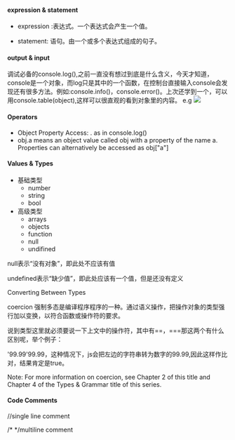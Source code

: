 #### expression & statement
- expression :表达式。一个表达式会产生一个值。

- statement: 语句。由一个或多个表达式组成的句子。

#### output & input
调试必备的console.log(),之前一直没有想过到底是什么含义，今天才知道，console是一个对象，而log只是其中的一个函数，在控制台直接输入console会发现还有很多方法。例如:console.info()，console.error()。上次还学到一个，可以用console.table(object),这样可以很直观的看到对象里的内容。
e.g
![](http://ww1.sinaimg.cn/large/9bd18299gy1fpdr5k83y3j20hh04w3yp)

#### Operators
- Object Property Access: . as in console.log()
- obj.a means an object value called obj with a property of the name a. Properties can alternatively be accessed as obj["a"]

#### Values & Types
- 基础类型
  - number
  - string
  - bool
- 高级类型
  - arrays
  - objects
  - function
  - null
  - undifined

null表示“没有对象”，即此处不应该有值

undefined表示“缺少值”，即此处应该有一个值，但是还没有定义

Converting Between Types

coercion 强制多态是编译程序程序的一种。通过语义操作，把操作对象的类型强行加以变换，以符合函数或操作符的要求。

说到类型这里就必须要说一下上文中的操作符，其中有==，===那这两个有什么区别呢，举个例子：

'99.99'99.99，这种情况下，js会把左边的字符串转为数字的99.99,因此这样作比对，结果肯定是true。

Note: For more information on coercion, see Chapter 2 of this title and Chapter 4 of the Types & Grammar title of this series.

#### Code Comments

//single line comment

/* */multiline comment